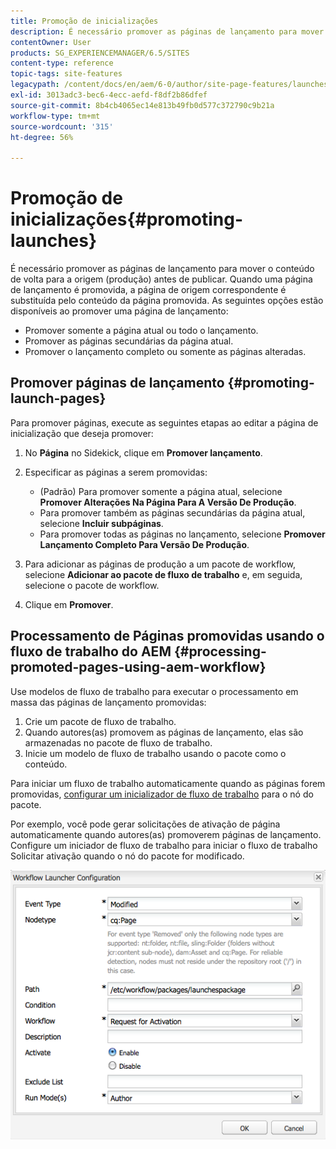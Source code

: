 ```yaml
---
title: Promoção de inicializações
description: É necessário promover as páginas de lançamento para mover o conteúdo de volta para a origem (produção) antes de publicar. Quando uma página de inicialização é promovida, a página correspondente das páginas de origem é substituída pelo conteúdo da página promovida.
contentOwner: User
products: SG_EXPERIENCEMANAGER/6.5/SITES
content-type: reference
topic-tags: site-features
legacypath: /content/docs/en/aem/6-0/author/site-page-features/launches
exl-id: 3013adc3-bec6-4ecc-aefd-f8df2b86dfef
source-git-commit: 8b4cb4065ec14e813b49fb0d577c372790c9b21a
workflow-type: tm+mt
source-wordcount: '315'
ht-degree: 56%

---
```


# Promoção de inicializações{#promoting-launches}

É necessário promover as páginas de lançamento para mover o conteúdo de volta para a origem (produção) antes de publicar. Quando uma página de lançamento é promovida, a página de origem correspondente é substituída pelo conteúdo da página promovida. As seguintes opções estão disponíveis ao promover uma página de lançamento:

* Promover somente a página atual ou todo o lançamento.
* Promover as páginas secundárias da página atual.
* Promover o lançamento completo ou somente as páginas alteradas.

## Promover páginas de lançamento {#promoting-launch-pages}

Para promover páginas, execute as seguintes etapas ao editar a página de inicialização que deseja promover:

1. No **Página** no Sidekick, clique em **Promover lançamento**.
1. Especificar as páginas a serem promovidas:

   * (Padrão) Para promover somente a página atual, selecione **Promover Alterações Na Página Para A Versão De Produção**.
   * Para promover também as páginas secundárias da página atual, selecione **Incluir subpáginas**.
   * Para promover todas as páginas no lançamento, selecione **Promover Lançamento Completo Para Versão De Produção**.

1. Para adicionar as páginas de produção a um pacote de workflow, selecione **Adicionar ao pacote de fluxo de trabalho** e, em seguida, selecione o pacote de workflow.
1. Clique em **Promover**.

## Processamento de Páginas promovidas usando o fluxo de trabalho do AEM {#processing-promoted-pages-using-aem-workflow}

Use modelos de fluxo de trabalho para executar o processamento em massa das páginas de lançamento promovidas:

1. Crie um pacote de fluxo de trabalho.
1. Quando autores(as) promovem as páginas de lançamento, elas são armazenadas no pacote de fluxo de trabalho.
1. Inicie um modelo de fluxo de trabalho usando o pacote como o conteúdo.

Para iniciar um fluxo de trabalho automaticamente quando as páginas forem promovidas, [configurar um inicializador de fluxo de trabalho](/help/sites-administering/workflows-starting.md#workflows-launchers) para o nó do pacote.

Por exemplo, você pode gerar solicitações de ativação de página automaticamente quando autores(as) promoverem páginas de lançamento. Configure um iniciador de fluxo de trabalho para iniciar o fluxo de trabalho Solicitar ativação quando o nó do pacote for modificado.

![chlimage_1-136](assets/chlimage_1-136.png)
